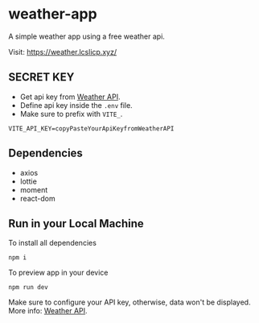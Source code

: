 # weather-app
A simple weather app using a free weather api.

Visit: https://weather.lcslicp.xyz/

## SECRET KEY
- Get api key from [Weather API](https://www.weatherapi.com/).
- Define api key inside the `.env` file.
- Make sure to prefix with `VITE_`.

```
VITE_API_KEY=copyPasteYourApiKeyfromWeatherAPI
```

## Dependencies
- axios
- lottie
- moment
- react-dom

## Run in your Local Machine
To install all dependencies

```
npm i
```
To preview app in your device

```
npm run dev
```

Make sure to configure your API key, otherwise, data won't be displayed. More info: [Weather API](https://www.weatherapi.com/).
